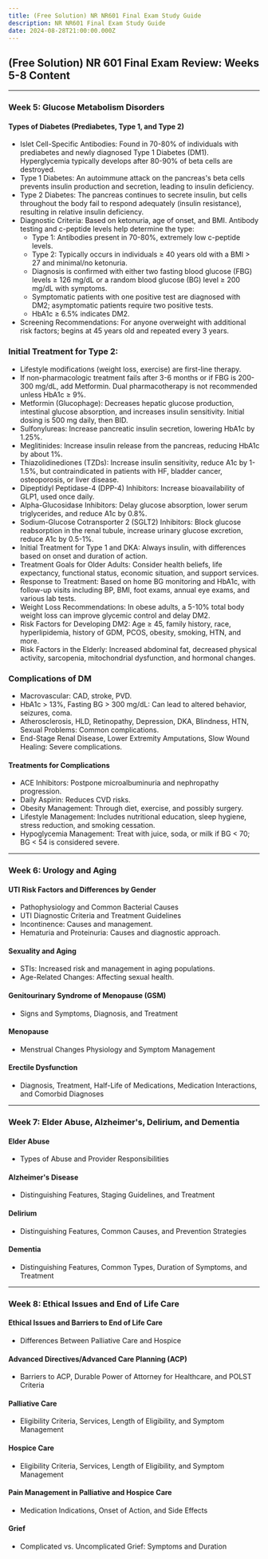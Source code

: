 ```yaml
---
title: (Free Solution) NR NR601 Final Exam Study Guide
description: NR NR601 Final Exam Study Guide
date: 2024-08-28T21:00:00.000Z
---
```


## (Free Solution) **NR 601 Final Exam Review: Weeks 5-8 Content**

***

### Week 5: Glucose Metabolism Disorders

#### Types of Diabetes (Prediabetes, Type 1, and Type 2)

* Islet Cell-Specific Antibodies: Found in 70-80% of individuals with prediabetes and newly diagnosed Type 1 Diabetes (DM1). Hyperglycemia typically develops after 80-90% of beta cells are destroyed.
* Type 1 Diabetes: An autoimmune attack on the pancreas's beta cells prevents insulin production and secretion, leading to insulin deficiency.
* Type 2 Diabetes: The pancreas continues to secrete insulin, but cells throughout the body fail to respond adequately (insulin resistance), resulting in relative insulin deficiency.
* Diagnostic Criteria: Based on ketonuria, age of onset, and BMI. Antibody testing and c-peptide levels help determine the type:
  * Type 1: Antibodies present in 70-80%, extremely low c-peptide levels.
  * Type 2: Typically occurs in individuals ≥ 40 years old with a BMI > 27 and minimal/no ketonuria.
  * Diagnosis is confirmed with either two fasting blood glucose (FBG) levels ≥ 126 mg/dL or a random blood glucose (BG) level ≥ 200 mg/dL with symptoms.
  * Symptomatic patients with one positive test are diagnosed with DM2; asymptomatic patients require two positive tests.
  * HbA1c ≥ 6.5% indicates DM2.
* Screening Recommendations: For anyone overweight with additional risk factors; begins at 45 years old and repeated every 3 years.

### Initial Treatment for Type 2:

* Lifestyle modifications (weight loss, exercise) are first-line therapy.
* If non-pharmacologic treatment fails after 3-6 months or if FBG is 200-300 mg/dL, add Metformin. Dual pharmacotherapy is not recommended unless HbA1c ≥ 9%.
* Metformin (Glucophage): Decreases hepatic glucose production, intestinal glucose absorption, and increases insulin sensitivity. Initial dosing is 500 mg daily, then BID.
* Sulfonylureas: Increase pancreatic insulin secretion, lowering HbA1c by 1.25%.
* Meglitinides: Increase insulin release from the pancreas, reducing HbA1c by about 1%.
* Thiazolidinediones (TZDs): Increase insulin sensitivity, reduce A1c by 1-1.5%, but contraindicated in patients with HF, bladder cancer, osteoporosis, or liver disease.
* Dipeptidyl Peptidase-4 (DPP-4) Inhibitors: Increase bioavailability of GLP1, used once daily.
* Alpha-Glucosidase Inhibitors: Delay glucose absorption, lower serum triglycerides, and reduce A1c by 0.8%.
* Sodium-Glucose Cotransporter 2 (SGLT2) Inhibitors: Block glucose reabsorption in the renal tubule, increase urinary glucose excretion, reduce A1c by 0.5-1%.
* Initial Treatment for Type 1 and DKA: Always insulin, with differences based on onset and duration of action.
* Treatment Goals for Older Adults: Consider health beliefs, life expectancy, functional status, economic situation, and support services.
* Response to Treatment: Based on home BG monitoring and HbA1c, with follow-up visits including BP, BMI, foot exams, annual eye exams, and various lab tests.
* Weight Loss Recommendations: In obese adults, a 5-10% total body weight loss can improve glycemic control and delay DM2.
* Risk Factors for Developing DM2: Age ≥ 45, family history, race, hyperlipidemia, history of GDM, PCOS, obesity, smoking, HTN, and more.
* Risk Factors in the Elderly: Increased abdominal fat, decreased physical activity, sarcopenia, mitochondrial dysfunction, and hormonal changes.

### Complications of DM

* Macrovascular: CAD, stroke, PVD.
* HbA1c > 13%, Fasting BG > 300 mg/dL: Can lead to altered behavior, seizures, coma.
* Atherosclerosis, HLD, Retinopathy, Depression, DKA, Blindness, HTN, Sexual Problems: Common complications.
* End-Stage Renal Disease, Lower Extremity Amputations, Slow Wound Healing: Severe complications.

#### Treatments for Complications

* ACE Inhibitors: Postpone microalbuminuria and nephropathy progression.
* Daily Aspirin: Reduces CVD risks.
* Obesity Management: Through diet, exercise, and possibly surgery.
* Lifestyle Management: Includes nutritional education, sleep hygiene, stress reduction, and smoking cessation.
* Hypoglycemia Management: Treat with juice, soda, or milk if BG \< 70; BG \< 54 is considered severe.

***

### Week 6: Urology and Aging

#### UTI Risk Factors and Differences by Gender

* Pathophysiology and Common Bacterial Causes
* UTI Diagnostic Criteria and Treatment Guidelines
* Incontinence: Causes and management.
* Hematuria and Proteinuria: Causes and diagnostic approach.

#### Sexuality and Aging

* STIs: Increased risk and management in aging populations.
* Age-Related Changes: Affecting sexual health.

#### Genitourinary Syndrome of Menopause (GSM)

* Signs and Symptoms, Diagnosis, and Treatment

#### Menopause

* Menstrual Changes Physiology and Symptom Management

#### Erectile Dysfunction

* Diagnosis, Treatment, Half-Life of Medications, Medication Interactions, and Comorbid Diagnoses

***

### Week 7: Elder Abuse, Alzheimer's, Delirium, and Dementia

#### Elder Abuse

* Types of Abuse and Provider Responsibilities

#### Alzheimer's Disease

* Distinguishing Features, Staging Guidelines, and Treatment

#### Delirium

* Distinguishing Features, Common Causes, and Prevention Strategies

#### Dementia

* Distinguishing Features, Common Types, Duration of Symptoms, and Treatment

***

### Week 8: Ethical Issues and End of Life Care

#### Ethical Issues and Barriers to End of Life Care

* Differences Between Palliative Care and Hospice

#### Advanced Directives/Advanced Care Planning (ACP)

* Barriers to ACP, Durable Power of Attorney for Healthcare, and POLST Criteria

#### Palliative Care

* Eligibility Criteria, Services, Length of Eligibility, and Symptom Management

#### Hospice Care

* Eligibility Criteria, Services, Length of Eligibility, and Symptom Management

#### Pain Management in Palliative and Hospice Care

* Medication Indications, Onset of Action, and Side Effects

#### Grief

* Complicated vs. Uncomplicated Grief: Symptoms and Duration
